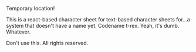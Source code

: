Temporary location!

This is a react-based character sheet for text-based character sheets for...a system that doesn't have a name yet. Codename t-rex. Yeah, it's dumb. Whatever.

Don't use this. All rights reserved.